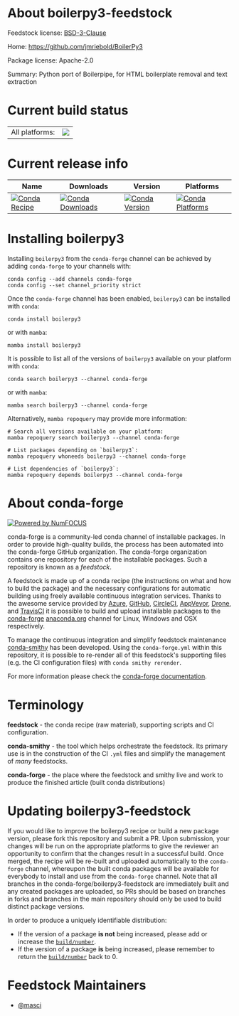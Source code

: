 About boilerpy3-feedstock
=========================

Feedstock license: [BSD-3-Clause](https://github.com/conda-forge/boilerpy3-feedstock/blob/main/LICENSE.txt)

Home: https://github.com/jmriebold/BoilerPy3

Package license: Apache-2.0

Summary: Python port of Boilerpipe, for HTML boilerplate removal and text extraction

Current build status
====================


<table><tr><td>All platforms:</td>
    <td>
      <a href="https://dev.azure.com/conda-forge/feedstock-builds/_build/latest?definitionId=21302&branchName=main">
        <img src="https://dev.azure.com/conda-forge/feedstock-builds/_apis/build/status/boilerpy3-feedstock?branchName=main">
      </a>
    </td>
  </tr>
</table>

Current release info
====================

| Name | Downloads | Version | Platforms |
| --- | --- | --- | --- |
| [![Conda Recipe](https://img.shields.io/badge/recipe-boilerpy3-green.svg)](https://anaconda.org/conda-forge/boilerpy3) | [![Conda Downloads](https://img.shields.io/conda/dn/conda-forge/boilerpy3.svg)](https://anaconda.org/conda-forge/boilerpy3) | [![Conda Version](https://img.shields.io/conda/vn/conda-forge/boilerpy3.svg)](https://anaconda.org/conda-forge/boilerpy3) | [![Conda Platforms](https://img.shields.io/conda/pn/conda-forge/boilerpy3.svg)](https://anaconda.org/conda-forge/boilerpy3) |

Installing boilerpy3
====================

Installing `boilerpy3` from the `conda-forge` channel can be achieved by adding `conda-forge` to your channels with:

```
conda config --add channels conda-forge
conda config --set channel_priority strict
```

Once the `conda-forge` channel has been enabled, `boilerpy3` can be installed with `conda`:

```
conda install boilerpy3
```

or with `mamba`:

```
mamba install boilerpy3
```

It is possible to list all of the versions of `boilerpy3` available on your platform with `conda`:

```
conda search boilerpy3 --channel conda-forge
```

or with `mamba`:

```
mamba search boilerpy3 --channel conda-forge
```

Alternatively, `mamba repoquery` may provide more information:

```
# Search all versions available on your platform:
mamba repoquery search boilerpy3 --channel conda-forge

# List packages depending on `boilerpy3`:
mamba repoquery whoneeds boilerpy3 --channel conda-forge

# List dependencies of `boilerpy3`:
mamba repoquery depends boilerpy3 --channel conda-forge
```


About conda-forge
=================

[![Powered by
NumFOCUS](https://img.shields.io/badge/powered%20by-NumFOCUS-orange.svg?style=flat&colorA=E1523D&colorB=007D8A)](https://numfocus.org)

conda-forge is a community-led conda channel of installable packages.
In order to provide high-quality builds, the process has been automated into the
conda-forge GitHub organization. The conda-forge organization contains one repository
for each of the installable packages. Such a repository is known as a *feedstock*.

A feedstock is made up of a conda recipe (the instructions on what and how to build
the package) and the necessary configurations for automatic building using freely
available continuous integration services. Thanks to the awesome service provided by
[Azure](https://azure.microsoft.com/en-us/services/devops/), [GitHub](https://github.com/),
[CircleCI](https://circleci.com/), [AppVeyor](https://www.appveyor.com/),
[Drone](https://cloud.drone.io/welcome), and [TravisCI](https://travis-ci.com/)
it is possible to build and upload installable packages to the
[conda-forge](https://anaconda.org/conda-forge) [anaconda.org](https://anaconda.org/)
channel for Linux, Windows and OSX respectively.

To manage the continuous integration and simplify feedstock maintenance
[conda-smithy](https://github.com/conda-forge/conda-smithy) has been developed.
Using the ``conda-forge.yml`` within this repository, it is possible to re-render all of
this feedstock's supporting files (e.g. the CI configuration files) with ``conda smithy rerender``.

For more information please check the [conda-forge documentation](https://conda-forge.org/docs/).

Terminology
===========

**feedstock** - the conda recipe (raw material), supporting scripts and CI configuration.

**conda-smithy** - the tool which helps orchestrate the feedstock.
                   Its primary use is in the construction of the CI ``.yml`` files
                   and simplify the management of *many* feedstocks.

**conda-forge** - the place where the feedstock and smithy live and work to
                  produce the finished article (built conda distributions)


Updating boilerpy3-feedstock
============================

If you would like to improve the boilerpy3 recipe or build a new
package version, please fork this repository and submit a PR. Upon submission,
your changes will be run on the appropriate platforms to give the reviewer an
opportunity to confirm that the changes result in a successful build. Once
merged, the recipe will be re-built and uploaded automatically to the
`conda-forge` channel, whereupon the built conda packages will be available for
everybody to install and use from the `conda-forge` channel.
Note that all branches in the conda-forge/boilerpy3-feedstock are
immediately built and any created packages are uploaded, so PRs should be based
on branches in forks and branches in the main repository should only be used to
build distinct package versions.

In order to produce a uniquely identifiable distribution:
 * If the version of a package **is not** being increased, please add or increase
   the [``build/number``](https://docs.conda.io/projects/conda-build/en/latest/resources/define-metadata.html#build-number-and-string).
 * If the version of a package **is** being increased, please remember to return
   the [``build/number``](https://docs.conda.io/projects/conda-build/en/latest/resources/define-metadata.html#build-number-and-string)
   back to 0.

Feedstock Maintainers
=====================

* [@masci](https://github.com/masci/)

